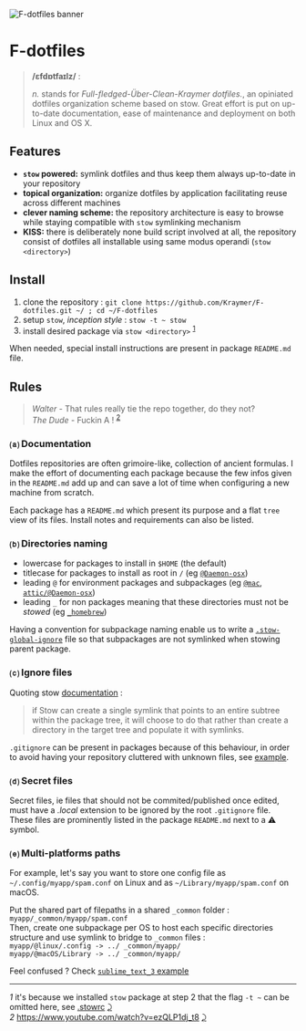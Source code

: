 ![F-dotfiles banner](https://raw.githubusercontent.com/Kraymer/public/master/F-dotfiles/banner.png)

# F-dotfiles

> **/ɛfdɒtfaɪlz/** :
>
> *n.* stands for *Full-fledged-Über-Clean-Kraymer dotfiles.*, an opiniated dotfiles organization scheme based on stow.
Great effort is put on up-to-date documentation, ease of maintenance and deployment on both Linux and OS X.


## Features

- **`stow` powered:** symlink dotfiles and thus keep them always up-to-date in your repository
- **topical organization:** organize dotfiles by application facilitating reuse across different machines
- **clever naming scheme:** the repository architecture is easy to browse while staying compatible with `stow` symlinking mechanism
- **KISS:** there is deliberately none build script involved at all, the repository consist of dotfiles all installable using same modus operandi (`stow <directory>`)


## Install

1. clone the repository : `git clone https://github.com/Kraymer/F-dotfiles.git ~/ ; cd ~/F-dotfiles`
1. setup `stow`, *inception style* : `stow -t ~ stow` 
1. install desired package via `stow <directory>` <sup id="a1">[1](#f1)</sup>

When needed, special install instructions are present in package `README.md` file.

## Rules

> *Walter -* That rules really tie the repo together, do they not?  
> *The Dude -* Fuckin A ! <sup id="a2">[2](#f2)</sup>  

### ⒜ Documentation

Dotfiles repositories are often grimoire-like, collection of ancient formulas.
I make the effort of documenting each package because the few infos given in
the `README.md` add up and can save a lot of time when configuring a new machine from scratch.

Each package has a `README.md` which present its purpose and a flat `tree` view of its files.
Install notes and requirements can also be listed.

### ⒝ Directories naming

- lowercase for packages to install in `$HOME` (the default)
- titlecase for packages to install as root in `/` (eg
  [`@Daemon-osx`](https://github.com/Kraymer/F-dotfiles/blob/master/attic/@Daemon-osx))
- leading `@` for environment packages and subpackages (eg
  [`@mac`](https://github.com/Kraymer/F-dotfiles/blob/master/%40mac/), [`attic/@Daemon-osx`](https://github.com/Kraymer/F-dotfiles/blob/master/attic/@Daemon-osx))
- leading `_` for non packages meaning that these directories must not be *stowed* (eg [`_homebrew`](https://github.com/Kraymer/F-dotfiles/blob/master/_homebrew)) 

Having a convention for subpackage naming enable us to write a [`.stow-global-ignore`](https://github.com/Kraymer/F-dotfiles/blob/master/stow/.stow-global-ignore#L7) file so that subpackages are not symlinked when stowing parent package.

### ⒞ Ignore files

Quoting stow [documentation](https://www.gnu.org/software/stow/manual/html_node/Installing-Packages.html#Installing-Packages) :

> if Stow can create a single symlink that points to an entire subtree within the package tree, it will choose to do that rather than create a directory in the target tree and populate it with symlinks.

`.gitignore` can be present in packages because of this behaviour, in order to avoid having your repository cluttered with unknown files, see [example](https://github.com/Kraymer/F-dotfiles/blob/master/_sublime_text_3/.gitignore).

### ⒟ Secret files

Secret files, ie files that should not be commited/published once edited, must have a *.local* extension to be ignored by the root `.gitignore` file.  
These files are prominently listed in the package `README.md` next to a ⚠ symbol.


### ⒠ Multi-platforms paths

For example, let's say you want to store one config file as `~/.config/myapp/spam.conf` on Linux and as `~/Library/myapp/spam.conf` on macOS.  

Put the shared part of filepaths in a shared `_common` folder : `myapp/_common/myapp/spam.conf`  
Then, create one subpackage per OS to host each specific directories structure and use symlink to bridge to `_common` files :  
`myapp/@linux/.config -> ../ _common/myapp/`  
`myapp/@macOS/Library -> ../ _common/myapp/`

Feel confused ? Check [`sublime_text_3` example](https://github.com/Kraymer/F-dotfiles/tree/master/_sublime_text_3/%40linux/.config/sublime-text-3)

---
<i id="f1">1</i> it's because we installed `stow` package at step 2 that the flag `-t ~` can be omitted here, see [.stowrc](https://github.com/Kraymer/F-dotfiles/blob/master/stow/.stowrc) [⤸](#a1)  
<i id="f2">2</i> https://www.youtube.com/watch?v=ezQLP1dj_t8 [⤸](#a2)
